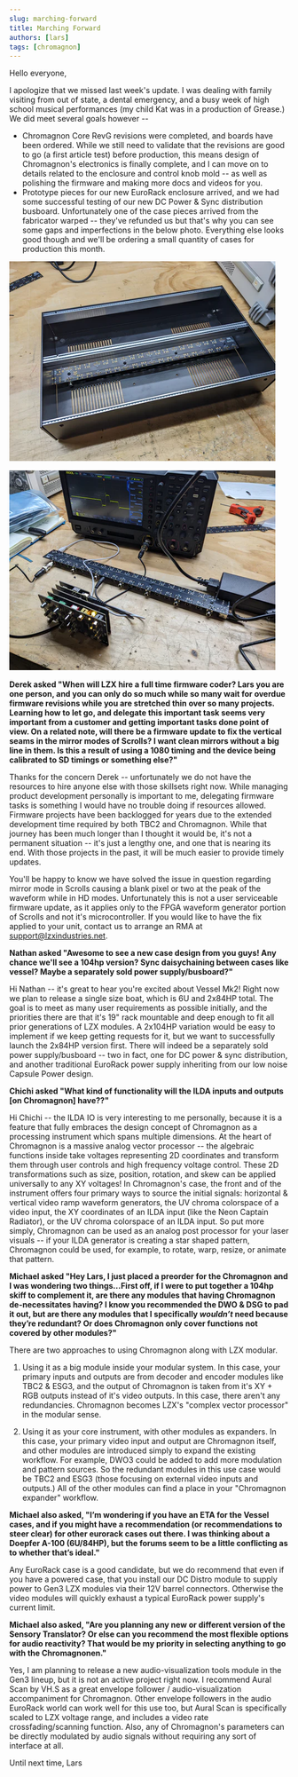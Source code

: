 ```yaml
---
slug: marching-forward
title: Marching Forward
authors: [lars]
tags: [chromagnon]
---
```


Hello everyone,

I apologize that we missed last week's update.  I was dealing with family visiting from out of state, a dental emergency, and a busy week of high school musical performances (my child Kat was in a production of Grease.) We did meet several goals however --

<!-- truncate -->

- Chromagnon Core RevG revisions were completed, and boards have been ordered.  While we still need to validate that the revisions are good to go (a first article test) before production, this means design of Chromagnon's electronics is finally complete, and I can move on to details related to the enclosure and control knob mold -- as well as polishing the firmware and making more docs and videos for you.
- Prototype pieces for our new EuroRack enclosure arrived, and we had some successful testing of our new DC Power & Sync distribution busboard. Unfortunately one of the case pieces arrived from the fabricator warped -- they've refunded us but that's why you can see some gaps and imperfections in the below photo.  Everything else looks good though and we'll be ordering a small quantity of cases for production this month.

![](./case.png)

![](./busboard.png)

**Derek asked "When will LZX hire a full time firmware coder? Lars you are one person, and you can only do so much while so many wait for overdue firmware revisions while you are stretched thin over so many projects. Learning how to let go, and delegate this important task seems very important from a customer and getting important tasks done point of view. On a related note, will there be a firmware update to fix the vertical seams in the mirror modes of Scrolls? I want clean mirrors without a big line in them. Is this a result of using a 1080 timing and the device being calibrated to SD timings or something else?"**

Thanks for the concern Derek -- unfortunately we do not have the resources to hire anyone else with those skillsets right now.  While managing product development personally is important to me, delegating firmware tasks is something I would have no trouble doing if resources allowed. Firmware projects have been backlogged for years due to the extended development time required by both TBC2 and Chromagnon.  While that journey has been much longer than I thought it would be, it's not a permanent situation -- it's just a lengthy one, and one that is nearing its end. With those projects in the past, it will be much easier to provide timely updates.

You'll be happy to know we have solved the issue in question regarding mirror mode in Scrolls causing a blank pixel or two at the peak of the waveform while in HD modes.  Unfortunately this is not a user serviceable firmware update, as it applies only to the FPGA waveform generator portion of Scrolls and not it's microcontroller. If you would like to have the fix applied to your unit, contact us to arrange an RMA at support@lzxindustries.net.

**Nathan asked "Awesome to see a new case design from you guys! Any chance we'll see a 104hp version? Sync daisychaining between cases like vessel? Maybe a separately sold power supply/busboard?"**

Hi Nathan -- it's great to hear you're excited about Vessel Mk2!   Right now we plan to release a single size boat, which is 6U and 2x84HP total.  The goal is to meet as many user requirements as possible initially, and the priorities there are that it's 19" rack mountable and deep enough to fit all prior generations of LZX modules.   A 2x104HP variation would be easy to implement if we keep getting requests for it, but we want to successfully launch the 2x84HP version first.  There will indeed be a separately sold power supply/busboard -- two in fact, one for DC power & sync distribution, and another traditional EuroRack power supply inheriting from our low noise Capsule Power design.

**Chichi asked "What kind of functionality will the ILDA inputs and outputs [on Chromagnon] have??"**

Hi Chichi -- the ILDA IO is very interesting to me personally, because it is a feature that fully embraces the design concept of Chromagnon as a processing instrument which spans multiple dimensions. At the heart of Chromagnon is a massive analog vector processor -- the algebraic functions inside take voltages representing 2D coordinates and transform them through user controls and high frequency voltage control. These 2D transformations such as size, position, rotation, and skew can be applied universally to any XY voltages! In Chromagnon's case, the front and  of the instrument offers four primary ways to source the initial signals: horizontal & vertical video ramp waveform generators, the UV chroma colorspace of a video input, the XY coordinates of an ILDA input (like the Neon Captain Radiator), or the UV chroma colorspace of an ILDA input.  So put more simply, Chromagnon can be used as an analog post processor for your laser visuals -- if your ILDA generator is creating a star shaped pattern, Chromagnon could be used, for example, to rotate, warp, resize, or animate that pattern.

**Michael asked "Hey Lars, I just placed a preorder for the Chromagnon and I was wondering two things…First off, if I were to put together a 104hp skiff to complement it, are there any modules that having Chromagnon de-necessitates having? I know you recommended the DWO & DSG to pad it out, but are there any modules that I specifically *wouldn’t* need because they’re redundant? Or does Chromagnon only cover functions not covered by other modules?"**

There are two approaches to using Chromagnon along with LZX modular.  

1) Using it as a big module inside your modular system.  In this case, your primary inputs and outputs are from decoder and encoder modules like TBC2 & ESG3, and the output of Chromagnon is taken from it's XY + RGB outputs instead of it's video outputs. In this case, there aren't any redundancies. Chromagnon becomes LZX's "complex vector processor" in the modular sense. 

2) Using it as your core instrument, with other modules as expanders.  In this case, your primary video input and output are Chromagnon itself, and other modules are introduced simply to expand the existing workflow. For example, DWO3 could be added to add more modulation and pattern sources.  So the redundant modules in this use case would be TBC2 and ESG3 (those focusing on external video inputs and outputs.)  All of the other modules can find a place in your "Chromagnon expander" workflow. 

**Michael also asked, "I’m wondering if you have an ETA for the Vessel cases, and if you might have a recommendation (or recommendations to steer clear) for other eurorack cases out there. I was thinking about a Doepfer A-100 (6U/84HP), but the forums seem to be a little conflicting as to whether that’s ideal."**

Any EuroRack case is a good candidate, but we do recommend that even if you have a powered case, that you install our DC Distro module to supply power to Gen3 LZX modules via their 12V barrel connectors.  Otherwise the video modules will quickly exhaust a typical EuroRack power supply's current limit. 

**Michael also asked, "Are you planning any new or different version of the Sensory Translator? Or else can you recommend the most flexible options for audio reactivity? That would be my priority in selecting anything to go with the Chromagnonen."**

Yes, I am planning to release a new audio-visualization tools module in the Gen3 lineup, but it is not an active project right now.  I recommend Aural Scan by VH.S as a great envelope follower / audio-visualization accompaniment for Chromagnon. Other envelope followers in the audio EuroRack world can work well for this use too, but Aural Scan is specifically scaled to LZX voltage range, and includes a video rate crossfading/scanning function.  Also, any of Chromagnon's parameters can be directly modulated by audio signals without requiring any sort of interface at all.

Until next time,
Lars